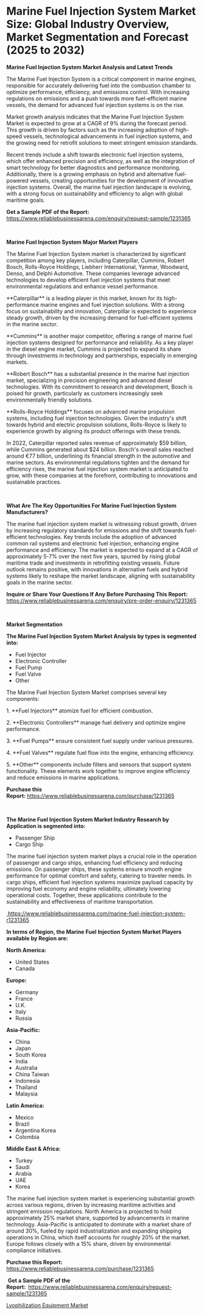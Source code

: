 <p><h1>Marine Fuel Injection System Market Size: Global Industry Overview, Market Segmentation and Forecast (2025 to 2032)</h1></p><p><strong>Marine Fuel Injection System Market Analysis and Latest Trends</strong></p>
<p><p>The Marine Fuel Injection System is a critical component in marine engines, responsible for accurately delivering fuel into the combustion chamber to optimize performance, efficiency, and emissions control. With increasing regulations on emissions and a push towards more fuel-efficient marine vessels, the demand for advanced fuel injection systems is on the rise.</p><p>Market growth analysis indicates that the Marine Fuel Injection System Market is expected to grow at a CAGR of 9% during the forecast period. This growth is driven by factors such as the increasing adoption of high-speed vessels, technological advancements in fuel injection systems, and the growing need for retrofit solutions to meet stringent emission standards.</p><p>Recent trends include a shift towards electronic fuel injection systems, which offer enhanced precision and efficiency, as well as the integration of smart technology for better diagnostics and performance monitoring. Additionally, there is a growing emphasis on hybrid and alternative fuel-powered vessels, creating opportunities for the development of innovative injection systems. Overall, the marine fuel injection landscape is evolving, with a strong focus on sustainability and efficiency to align with global maritime goals.</p></p>
<p><strong>Get a Sample PDF of the Report:&nbsp;</strong> <a href="https://www.reliablebusinessarena.com/enquiry/request-sample/1231365?utm_campaign=2136&utm_medium=2&utm_source=Github&utm_content=ia&utm_term=23022025&utm_id=marine-fuel-injection-system">https://www.reliablebusinessarena.com/enquiry/request-sample/1231365</a></p>
<p>&nbsp;</p>
<p><strong>Marine Fuel Injection System Major Market Players</strong></p>
<p><p>The Marine Fuel Injection System market is characterized by significant competition among key players, including Caterpillar, Cummins, Robert Bosch, Rolls-Royce Holdings, Liebherr International, Yanmar, Woodward, Denso, and Delphi Automotive. These companies leverage advanced technologies to develop efficient fuel injection systems that meet environmental regulations and enhance vessel performance.</p><p>**Caterpillar** is a leading player in this market, known for its high-performance marine engines and fuel injection solutions. With a strong focus on sustainability and innovation, Caterpillar is expected to experience steady growth, driven by the increasing demand for fuel-efficient systems in the marine sector.</p><p>**Cummins** is another major competitor, offering a range of marine fuel injection systems designed for performance and reliability. As a key player in the diesel engine market, Cummins is projected to expand its share through investments in technology and partnerships, especially in emerging markets.</p><p>**Robert Bosch** has a substantial presence in the marine fuel injection market, specializing in precision engineering and advanced diesel technologies. With its commitment to research and development, Bosch is poised for growth, particularly as customers increasingly seek environmentally friendly solutions.</p><p>**Rolls-Royce Holdings** focuses on advanced marine propulsion systems, including fuel injection technologies. Given the industry's shift towards hybrid and electric propulsion solutions, Rolls-Royce is likely to experience growth by aligning its product offerings with these trends.</p><p>In 2022, Caterpillar reported sales revenue of approximately $59 billion, while Cummins generated about $24 billion. Bosch's overall sales reached around €77 billion, underlining its financial strength in the automotive and marine sectors. As environmental regulations tighten and the demand for efficiency rises, the marine fuel injection system market is anticipated to grow, with these companies at the forefront, contributing to innovations and sustainable practices.</p></p>
<p>&nbsp;</p>
<p><strong>What Are The Key Opportunities For Marine Fuel Injection System Manufacturers?</strong></p>
<p><p>The marine fuel injection system market is witnessing robust growth, driven by increasing regulatory standards for emissions and the shift towards fuel-efficient technologies. Key trends include the adoption of advanced common rail systems and electronic fuel injection, enhancing engine performance and efficiency. The market is expected to expand at a CAGR of approximately 5-7% over the next five years, spurred by rising global maritime trade and investments in retrofitting existing vessels. Future outlook remains positive, with innovations in alternative fuels and hybrid systems likely to reshape the market landscape, aligning with sustainability goals in the marine sector.</p></p>
<p><strong>Inquire or Share Your Questions If Any Before Purchasing This Report:</strong> <a href="https://www.reliablebusinessarena.com/enquiry/pre-order-enquiry/1231365?utm_campaign=2136&utm_medium=2&utm_source=Github&utm_content=ia&utm_term=23022025&utm_id=marine-fuel-injection-system">https://www.reliablebusinessarena.com/enquiry/pre-order-enquiry/1231365</a></p>
<p>&nbsp;</p>
<p><strong>Market Segmentation</strong></p>
<p><strong>The Marine Fuel Injection System Market Analysis by types is segmented into:</strong></p>
<p><ul><li>Fuel Injector</li><li>Electronic Controller</li><li>Fuel Pump</li><li>Fuel Valve</li><li>Other</li></ul></p>
<p><p>The Marine Fuel Injection System Market comprises several key components: </p><p>1. **Fuel Injectors** atomize fuel for efficient combustion.</p><p>2. **Electronic Controllers** manage fuel delivery and optimize engine performance.</p><p>3. **Fuel Pumps** ensure consistent fuel supply under various pressures.</p><p>4. **Fuel Valves** regulate fuel flow into the engine, enhancing efficiency.</p><p>5. **Other** components include filters and sensors that support system functionality. These elements work together to improve engine efficiency and reduce emissions in marine applications.</p></p>
<p><strong>Purchase this Report:&nbsp;</strong><a href="https://www.reliablebusinessarena.com/purchase/1231365?utm_campaign=2136&utm_medium=2&utm_source=Github&utm_content=ia&utm_term=23022025&utm_id=marine-fuel-injection-system">https://www.reliablebusinessarena.com/purchase/1231365</a></p>
<p>&nbsp;</p>
<p><strong>The Marine Fuel Injection System Market Industry Research by Application is segmented into:</strong></p>
<p><ul><li>Passenger Ship</li><li>Cargo Ship</li></ul></p>
<p><p>The marine fuel injection system market plays a crucial role in the operation of passenger and cargo ships, enhancing fuel efficiency and reducing emissions. On passenger ships, these systems ensure smooth engine performance for optimal comfort and safety, catering to traveler needs. In cargo ships, efficient fuel injection systems maximize payload capacity by improving fuel economy and engine reliability, ultimately lowering operational costs. Together, these applications contribute to the sustainability and effectiveness of maritime transportation.</p></p>
<p><a href="https://www.reliablebusinessarena.com/marine-fuel-injection-system-r1231365?utm_campaign=2136&utm_medium=2&utm_source=Github&utm_content=ia&utm_term=23022025&utm_id=marine-fuel-injection-system">&nbsp;https://www.reliablebusinessarena.com/marine-fuel-injection-system-r1231365</a></p>
<p><strong>In terms of Region, the Marine Fuel Injection System Market Players available by Region are:</strong></p>
<p>
    <p> <strong> North America: </strong>
        <ul>
            <li>United States</li>
            <li>Canada</li>
        </ul>
        </p> 
    <p> <strong> Europe: </strong>
        <ul>
            <li>Germany</li>
            <li>France</li>
            <li>U.K.</li>
            <li>Italy</li>
            <li>Russia</li>
        </ul>
        </p> 
    <p> <strong> Asia-Pacific: </strong>
        <ul>
            <li>China</li>
            <li>Japan</li>
            <li>South Korea</li>
            <li>India</li>
            <li>Australia</li>
            <li>China Taiwan</li>
            <li>Indonesia</li>
            <li>Thailand</li>
            <li>Malaysia</li>
        </ul>
        </p> 
    <p> <strong> Latin America: </strong>
        <ul>
            <li>Mexico</li>
            <li>Brazil</li>
            <li>Argentina Korea</li>
            <li>Colombia</li>
        </ul>
        </p> 
    <p> <strong> Middle East & Africa: </strong>
        <ul>
            <li>Turkey</li>
            <li>Saudi</li>
            <li>Arabia</li>
            <li>UAE</li>
            <li>Korea</li>
        </ul>
    </p>
    </p>
<p><p>The marine fuel injection system market is experiencing substantial growth across various regions, driven by increasing maritime activities and stringent emission regulations. North America is projected to hold approximately 25% market share, supported by advancements in marine technology. Asia-Pacific is anticipated to dominate with a market share of around 30%, fueled by rapid industrialization and expanding shipping operations in China, which itself accounts for roughly 20% of the market. Europe follows closely with a 15% share, driven by environmental compliance initiatives.</p></p>
<p><strong>Purchase this Report: </strong><a href="https://www.reliablebusinessarena.com/purchase/1231365?utm_campaign=2136&utm_medium=2&utm_source=Github&utm_content=ia&utm_term=23022025&utm_id=marine-fuel-injection-system">https://www.reliablebusinessarena.com/purchase/1231365</a></p>
<p>&nbsp;<strong>Get a Sample PDF of the Report:&nbsp;&nbsp;</strong><a href="https://www.reliablebusinessarena.com/enquiry/request-sample/1231365?utm_campaign=2136&utm_medium=2&utm_source=Github&utm_content=ia&utm_term=23022025&utm_id=marine-fuel-injection-system">https://www.reliablebusinessarena.com/enquiry/request-sample/1231365</a></p>
<p><strong></strong></p>
<p><p><a href="https://github.com/tona7vba/Market-Research-Report-List-1/blob/main/lyophilization-equipment-market.md?utm_campaign=2136&utm_medium=2&utm_source=Github&utm_content=ia&utm_term=23022025&utm_id=marine-fuel-injection-system">Lyophilization Equipment Market</a></p></p>